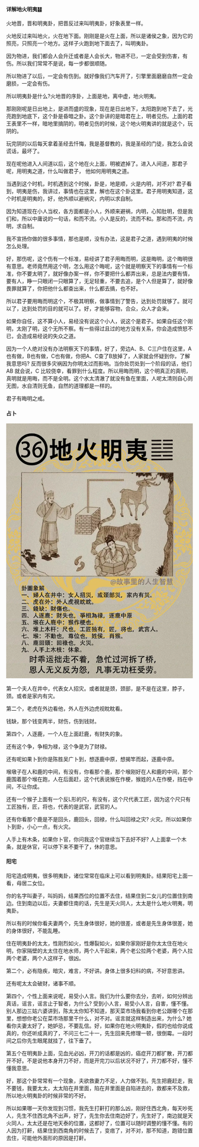 #### 详解地火明夷䷣

火地晋，晋和明夷卦，把晋反过来叫明夷卦，好象表里一样。

火地反过来叫地火，火在地下面。刚刚是是火在上面，所以是诸侯之象，因为它的照亮，只照亮一个地方。这样子火跑到地下面去了，叫明夷卦。

因为物进，我们都会人会升迁或者是人会长大，物进不已，一定会受到伤害，有伤。所以我们常常不是说，每一步都很顺随。

所以物进了以后，一定会有伤到。就好像我们汽车开了，引擎里面磨磨自然一定会磨损，一定会有伤。

所以明夷卦是什么?火地晋的序卦，上面是地，离中虚，地火明夷。

那刚刚呢是日出地上，是进而盛的现象，现在是日出地下，太阳跑到地下去了，光亮跑到地底下，这个卦是昏暗之卦。这个卦讲的是暗君在上，明者见伤。上面的君王表里不一样，暗地里搞阴的，明者见伤的时候，这个地火明夷讲的就是这个，玩阴的。

玩完阴的以后每天拿着圣经去忏悔，我是基督教的，我是圣经的门徒，我怎么会说谎话，最坏了。

现在呢他进入人间道以后，这个地在火上面，明被遮掉了。进入人间道，那君子呢，用明夷之道，什么叫做君子， 他如何用明夷之道。 

当遇到这个时机，时机遇到这个时候，卦是，地是顺，火是内明，对不对? 君子看到，明夷是伤，我讲过，事情也在这里，解也在这个卦这里。君子用明夷知道，这个时机是明夷的，好，他外顺以避祸灾，内明以求自制。

因为知道现在小人当权，各方面都是小人，外顺来避祸，内明，心知肚明，但是我们和，所以中庸说的一句话，和而不流。小人是反的，流而不和。那和而不流，内明，求自制。

我不宣扬你做的很多事情，那也是顺，没有办法，这是君子之道，遇到明夷的时候怎么处理。

好，那伤呢，这个伤有一个标准，易经讲了君子用晦而明，这是晦明，这个晦明很有意思。老师竟然用这个明，怎么用这个晦呢，这个就是明察天下的事情有一个标准，你不要太明了，就好像办案一样，你不要把什么都弄出来，总是法内要有情，要有人，睁一只眼闭一只眼算了，无足轻重，不要去追，是个人但是算了，就好像畏罪就算了，你把他什么都查出来，什么都去搞，也不好。

所以君子要用晦而明这个，不极其明察，做事情到了警告，达到处罚就够了。就可以了，达到处罚的目的就可以了。好，才能够容物，合众，众人才会来。

如果你自任，这不算小人，易经没有说这个小人，说这个是君子。如果自任这个刚明，太刚了明，这个无所不察。有一些得过且过的地方没有关系，你会造成愤怒不已，会造成易经说的失众之道。

因为一个人绝对没有办法明察天下的事情，好了，旁边A、B、C三户住在这里，A也有做，B也有做，C也有做，你把A、C查了B放掉了，人家就会怀疑到你，了解我意思吗? 反而很多灾祸因为你明太过而影响。当你处罚处到一个阶段的话，他们AB 就会说，C 比较侥幸，看罪到什么程度。所以用晦而明，这个明真正的真明，真明就是用晦，而不是全明。这个水太清澈了就没有鱼在里面，人呢太清则自心则无图，水自清则无鱼，自然的道理都是一样的。

君子有晦明之戒。 

#### 占卜

![图片](../img/地火明夷.jpg)

第一个夫人在井中，代表女人招灾。或者就是颈，颈部，是不是在这里，脖子，颈。或者是家内有灾。

第二个，老虎在外边看他，外人在外边虎视眈眈看。

钱缺，那个钱变两半，财伤，伤到钱财。

第四个，人逐鹿，一个人在上面赶鹿，有财失的象。

还有这个争，争相为禄，这个争是为了财禄。

还有呢如果卜到你是陈胜吴广卜到，想逐鹿中原，想揭竿而起，逐鹿中原。

堠墩子在人和鹿的中间，有没有，你看那个鹿，那个堠刚好在人和鹿的中间，那个鹿围着那个堠在跑，人在后面赶，这个代表说猴在作梗，猴姓的人在作梗，挡在中间，不让你成。

还有一个猴子上面有一个反L形的尺，有没有，这个尺代表工匠，因为这个尺只有工匠独有，匠，将也，代表的是武官，武官的人。

还有你看那个鹿是不是回头，鹿回头，回禄，什么叫回禄之灾? 火灾。所以如果你卜到卦，小心一点，有火灾。

人手上有木条，如果你卜官，你问我这个官继续当下去好不好? 人上面拿一个木条，就是休官，可以停下来不要干了，休的意思。

#### 阳宅

阳宅造成明夷，很多明夷卦，诸位常常在临床上可以看到明夷卦。结果阳宅上面一看，母居二女位。

你的名字叫妻子，叫妈妈，结果西位的位置不去住，结果住到二女儿的位置住到南边。住到南边以后，夫妻都住南的话，先生是天火同人，太太是什么地火明夷，明夷卦。

所以有的时候你看夫妻两个，先生身体很好，她的很差，或者是先生身体很差，她的身体很好，不能乱睡。

住在明夷卦的太太，性刚烈如火，性爆裂如火，如果你家刚好是你太太住在地火明，你家隔壁的太太住在地水师，两个人干起来，两个老公拉两个老婆，两个人拉两个老婆，两个人这样子，很凶。

第二个，必有隐疾，暗灾，难言，不好讲。身体上很多妇科的病，不好意思讲。

还有呢太太会破财，诸事不顺。

第四个，个性上面来说呢，易受小人言。我们为什么要你去分，去听，如何分辨出真话，谣言，谣言止于智者，为什么? 受到小人言，易受小人言，自害，懂不懂。别人那边三姑六婆讲到，陈太太你知不知道，那天菜市场我看到你老公跟哪个在那里，想想你老公在菜市场那里干什么，对不对。谣言就这样制造出来，为什么? 她看你夫妻太好了，她妒忌，不要乱信。好，如果你在地火明夷卦，假的也给你说成真的，你还听成真的了，不问三七二十一，先生回来先修理一顿，很倒霉。一段时间之后你先生眼尾就挂了，往下垂了。

第五个在明夷卦上面，见血光必凶，开刀的话都是凶的，癌症开刀都扩散，开刀都开不好。不是说他本身开刀不好，而是开完刀以后状况不好了，开刀都不好，懂不懂我意思。

好，那这个卦常常有一个现象，夫欲救妻力不足，人力做不到。先生把鹿赶走，我不要钱，我要太太，太太陷在井里面，陷在井里面是自陷进去的，救都来不及救，所以地火明夷卦的时候非常的不好。

所以如果哪一天你发现到习惯，我先生打鼾打的那么凶，刚好住西北角，每天吵死人，先生不住西北角不出声，好了，先生你去住南边好了，先生好了，南边就是天火同人，太太还是在地天泰的位置，这都好了，位置可以随时调整的懂不懂。有的人因为打鼾，结果住到西南角的时候去了，变痞了，对不对，那不知道，跑错位置去住，可能他外面形的原因是打鼾。